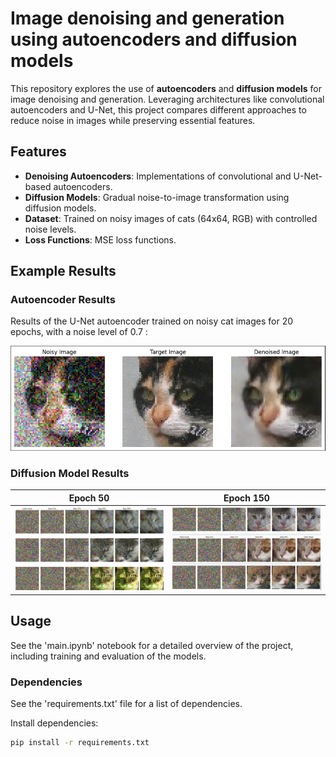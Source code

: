 # Image denoising and generation using autoencoders and diffusion models

This repository explores the use of **autoencoders** and **diffusion models** for image denoising and generation. Leveraging architectures like convolutional autoencoders and U-Net, this project compares different approaches to reduce noise in images while preserving essential features.

## Features

- **Denoising Autoencoders**: Implementations of convolutional and U-Net-based autoencoders.
- **Diffusion Models**: Gradual noise-to-image transformation using diffusion models.
- **Dataset**: Trained on noisy images of cats (64x64, RGB) with controlled noise levels.
- **Loss Functions**: MSE loss functions.

## Example Results

### Autoencoder Results

Results of the U-Net autoencoder trained on noisy cat images for 20 epochs, with a noise level of 0.7 :

![](assets/denoising_0.7.png)

### Diffusion Model Results

| Epoch 50 | Epoch 150 |
|:--------:|:---------:|
| ![epoch50](assets/diff_epoch50.png) | ![epoch150](assets/diff_epoch150.png) |

## Usage

See the 'main.ipynb' notebook for a detailed overview of the project, including training and evaluation of the models.

### Dependencies

See the 'requirements.txt' file for a list of dependencies.

Install dependencies:
```bash
pip install -r requirements.txt